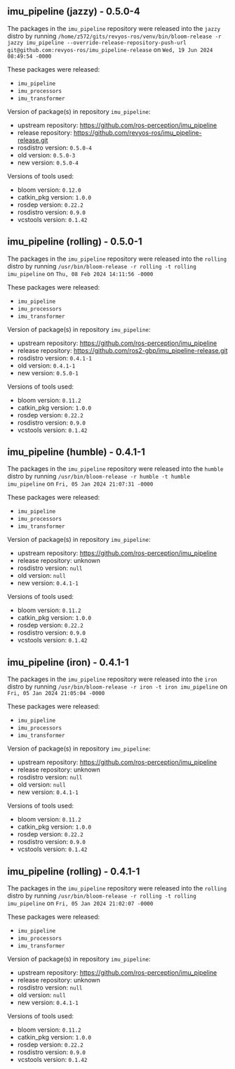 ## imu_pipeline (jazzy) - 0.5.0-4

The packages in the `imu_pipeline` repository were released into the `jazzy` distro by running `/home/z572/gits/revyos-ros/venv/bin/bloom-release -r jazzy imu_pipeline --override-release-repository-push-url git@github.com:revyos-ros/imu_pipeline-release` on `Wed, 19 Jun 2024 08:49:54 -0000`

These packages were released:
- `imu_pipeline`
- `imu_processors`
- `imu_transformer`

Version of package(s) in repository `imu_pipeline`:

- upstream repository: https://github.com/ros-perception/imu_pipeline
- release repository: https://github.com/revyos-ros/imu_pipeline-release.git
- rosdistro version: `0.5.0-4`
- old version: `0.5.0-3`
- new version: `0.5.0-4`

Versions of tools used:

- bloom version: `0.12.0`
- catkin_pkg version: `1.0.0`
- rosdep version: `0.22.2`
- rosdistro version: `0.9.0`
- vcstools version: `0.1.42`


## imu_pipeline (rolling) - 0.5.0-1

The packages in the `imu_pipeline` repository were released into the `rolling` distro by running `/usr/bin/bloom-release -r rolling -t rolling imu_pipeline` on `Thu, 08 Feb 2024 14:11:56 -0000`

These packages were released:
- `imu_pipeline`
- `imu_processors`
- `imu_transformer`

Version of package(s) in repository `imu_pipeline`:

- upstream repository: https://github.com/ros-perception/imu_pipeline
- release repository: https://github.com/ros2-gbp/imu_pipeline-release.git
- rosdistro version: `0.4.1-1`
- old version: `0.4.1-1`
- new version: `0.5.0-1`

Versions of tools used:

- bloom version: `0.11.2`
- catkin_pkg version: `1.0.0`
- rosdep version: `0.22.2`
- rosdistro version: `0.9.0`
- vcstools version: `0.1.42`


## imu_pipeline (humble) - 0.4.1-1

The packages in the `imu_pipeline` repository were released into the `humble` distro by running `/usr/bin/bloom-release -r humble -t humble imu_pipeline` on `Fri, 05 Jan 2024 21:07:31 -0000`

These packages were released:
- `imu_pipeline`
- `imu_processors`
- `imu_transformer`

Version of package(s) in repository `imu_pipeline`:

- upstream repository: https://github.com/ros-perception/imu_pipeline
- release repository: unknown
- rosdistro version: `null`
- old version: `null`
- new version: `0.4.1-1`

Versions of tools used:

- bloom version: `0.11.2`
- catkin_pkg version: `1.0.0`
- rosdep version: `0.22.2`
- rosdistro version: `0.9.0`
- vcstools version: `0.1.42`


## imu_pipeline (iron) - 0.4.1-1

The packages in the `imu_pipeline` repository were released into the `iron` distro by running `/usr/bin/bloom-release -r iron -t iron imu_pipeline` on `Fri, 05 Jan 2024 21:05:04 -0000`

These packages were released:
- `imu_pipeline`
- `imu_processors`
- `imu_transformer`

Version of package(s) in repository `imu_pipeline`:

- upstream repository: https://github.com/ros-perception/imu_pipeline
- release repository: unknown
- rosdistro version: `null`
- old version: `null`
- new version: `0.4.1-1`

Versions of tools used:

- bloom version: `0.11.2`
- catkin_pkg version: `1.0.0`
- rosdep version: `0.22.2`
- rosdistro version: `0.9.0`
- vcstools version: `0.1.42`


## imu_pipeline (rolling) - 0.4.1-1

The packages in the `imu_pipeline` repository were released into the `rolling` distro by running `/usr/bin/bloom-release -r rolling -t rolling imu_pipeline` on `Fri, 05 Jan 2024 21:02:07 -0000`

These packages were released:
- `imu_pipeline`
- `imu_processors`
- `imu_transformer`

Version of package(s) in repository `imu_pipeline`:

- upstream repository: https://github.com/ros-perception/imu_pipeline
- release repository: unknown
- rosdistro version: `null`
- old version: `null`
- new version: `0.4.1-1`

Versions of tools used:

- bloom version: `0.11.2`
- catkin_pkg version: `1.0.0`
- rosdep version: `0.22.2`
- rosdistro version: `0.9.0`
- vcstools version: `0.1.42`



